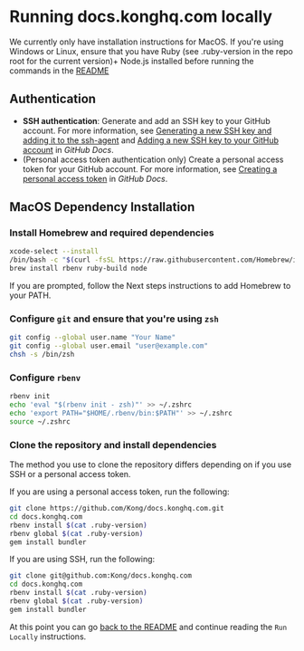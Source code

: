 # Running docs.konghq.com locally

We currently only have installation instructions for MacOS. If you're using Windows or Linux, ensure that you have Ruby (see .ruby-version in the repo root for the current version)+ Node.js installed before running the commands in the [README](https://github.com/Kong/docs.konghq.com#run-locally)

## Authentication
- **SSH authentication**:  Generate and add an SSH key to your GitHub account. For more information, see [Generating a new SSH key and adding it to the ssh-agent](https://docs.github.com/authentication/connecting-to-github-with-ssh/generating-a-new-ssh-key-and-adding-it-to-the-ssh-agent) and [Adding a new SSH key to your GitHub account](https://docs.github.com/authentication/connecting-to-github-with-ssh/adding-a-new-ssh-key-to-your-github-account) in _GitHub Docs_. 
- (Personal access token authentication only) Create a personal access token for your GitHub account. For more information, see [Creating a personal access token](https://docs.github.com/authentication/keeping-your-account-and-data-secure/creating-a-personal-access-token) in _GitHub Docs_.

## MacOS Dependency Installation

### Install Homebrew and required dependencies

```bash
xcode-select --install
/bin/bash -c "$(curl -fsSL https://raw.githubusercontent.com/Homebrew/install/HEAD/install.sh)"
brew install rbenv ruby-build node
```
If you are prompted, follow the Next steps instructions to add Homebrew to your PATH.

### Configure `git` and ensure that you're using `zsh`

```bash
git config --global user.name "Your Name"
git config --global user.email "user@example.com"
chsh -s /bin/zsh
```

### Configure `rbenv`

```bash
rbenv init
echo 'eval "$(rbenv init - zsh)"' >> ~/.zshrc
echo 'export PATH="$HOME/.rbenv/bin:$PATH"' >> ~/.zshrc
source ~/.zshrc
```

### Clone the repository and install dependencies
The method you use to clone the repository differs depending on if you use SSH or a personal access token. 

If you are using a personal access token, run the following:
```bash
git clone https://github.com/Kong/docs.konghq.com.git
cd docs.konghq.com
rbenv install $(cat .ruby-version)
rbenv global $(cat .ruby-version)
gem install bundler
```

If you are using SSH, run the following:
```bash
git clone git@github.com:Kong/docs.konghq.com
cd docs.konghq.com
rbenv install $(cat .ruby-version)
rbenv global $(cat .ruby-version)
gem install bundler
```

At this point you can go [back to the README](https://github.com/Kong/docs.konghq.com#run-locally) and continue reading the `Run Locally` instructions.
